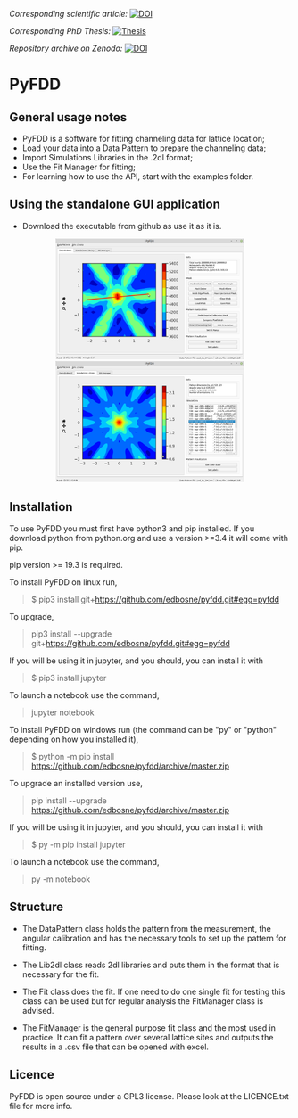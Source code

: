 *Corresponding scientific article:* [![DOI](https://img.shields.io/badge/DOI-10.1016%2Fj.nimb.2019.10.029-blue)](https://doi.org/10.1016/j.nimb.2019.10.029)

*Corresponding PhD Thesis:* [![Thesis](https://img.shields.io/badge/CERN%20Thesis-cds.cern.ch%2Frecord%2F2748141-blue)](http://cds.cern.ch/record/2748141)

*Repository archive on Zenodo:* [![DOI](https://img.shields.io/badge/DOI-10.5281%2Fzenodo.3247499-blue)](http://dx.doi.org/10.5281/zenodo.3247499)

# PyFDD


## General usage notes
- PyFDD is a software for fitting channeling data for lattice location;
- Load your data into a Data Pattern to prepare the channeling data;
- Import Simulations Libraries in the .2dl format;
- Use the Fit Manager for fitting;
- For learning how to use the API, start with the examples folder.

## Using the standalone GUI application

- Download the executable from github as use it as it is.

<p align="center">
<img src="images/DataPattern_screenshot.png" alt="Data Pattern GUI" style="zoom:33%;" /> 
<img src="images/SimLibrary_screenshot.png" alt="Data Pattern GUI" style="zoom:33%;" />
</p>


## Installation

To use PyFDD you must first have python3 and pip installed. If you download python from python.org and use a version
\>=3.4 it will come with pip. 

pip version >= 19.3 is required.

To install PyFDD on linux run,

> $ pip3 install git+https://github.com/edbosne/pyfdd.git#egg=pyfdd

To upgrade,

> pip3 install --upgrade git+https://github.com/edbosne/pyfdd.git#egg=pyfdd

If you will be using it in jupyter, and you should, you can install it with

> $ pip3 install jupyter

To launch a notebook use the command,

> jupyter notebook

To install PyFDD on windows run (the command can be "py" or "python" depending on how you installed it),

> $ python -m pip install https://github.com/edbosne/pyfdd/archive/master.zip

To upgrade an installed version use,

> pip install --upgrade https://github.com/edbosne/pyfdd/archive/master.zip

If you will be using it in jupyter, and you should, you can install it with

> $ py -m pip install jupyter

To launch a notebook use the command,

> py -m notebook



## Structure

- The DataPattern class holds the pattern from the measurement, the angular calibration and has the necessary tools to set up the pattern for fitting.

- The Lib2dl class reads 2dl libraries and puts them in the format that is necessary for the fit.

- The Fit class does the fit. If one need to do one single fit for testing this class can be used but for regular analysis the FitManager class is advised.

- The FitManager is the general purpose fit class and the most used in practice. It can fit a pattern over several lattice sites and outputs the results in a .csv file that can be opened with excel.


## Licence
PyFDD is open source under a GPL3 license. Please look at the LICENCE.txt file for more info.
